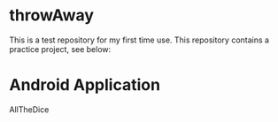 throwAway
=========

   This is a test repository for my first time use. This repository contains a practice project, see below:

Android Application
===================

   AllTheDice
